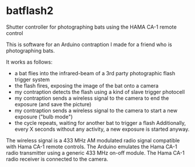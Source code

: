 # batflash2
Shutter controller for photographing bats using the HAMA CA-1 remote control

This is software for an Arduino contraption I made for a friend who is photographing bats.

It works as follows:
* a bat flies into the infrared-beam of a 3rd party photographic flash trigger system
* the flash fires, exposing the image of the bat onto a camera
* my contraption detects the flash using a kind of slave trigger photocell
* my contraption sends a wireless signal to the camera to end the exposure (and save the picture)
* my contraption sends a wireless signal to the camera to start a new exposure ("bulb mode")
* the cycle repeats, waiting for another bat to trigger a flash
Additionally, every X seconds without any activity, a new exposure is started anyway.

The wireless signal is a 433 MHz AM modulated radio signal compatible with Hama CA-1 remote controls.
The Arduino emulates the Hama CA-1 radio transmitter using a generic 433 MHz on-off module.
The Hama CA-1 radio receiver is connected to the camera.

